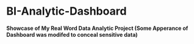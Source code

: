 # BI-Analytic-Dashboard
__Showcase of My Real Word Data Analytic Project (Some Apperance of Dashboard was modifed to conceal sensitive data)__
